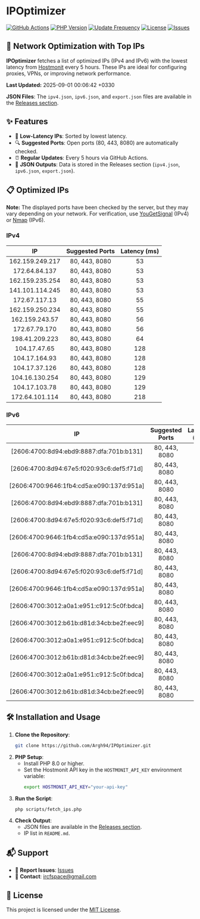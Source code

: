 # IPOptimizer

[![GitHub Actions](https://github.com/Argh94/IPOptimizer/workflows/IPOptimizer/badge.svg)](https://github.com/Argh94/IPOptimizer/actions)
[![PHP Version](https://img.shields.io/badge/PHP-8.0-blue)](https://www.php.net)
[![Update Frequency](https://img.shields.io/badge/Updates-Every%205%20Hours-green)](https://github.com/Argh94/IPOptimizer)
[![License](https://img.shields.io/badge/License-MIT-yellow)](https://opensource.org/licenses/MIT)
[![Issues](https://img.shields.io/github/issues/Argh94/IPOptimizer)](https://github.com/Argh94/IPOptimizer/issues)

## 🚀 Network Optimization with Top IPs

**IPOptimizer** fetches a list of optimized IPs (IPv4 and IPv6) with the lowest latency from [Hostmonit](https://hostmonit.com/) every 5 hours. These IPs are ideal for configuring proxies, VPNs, or improving network performance.

**Last Updated:** 2025-09-01 00:06:42 +0330

**JSON Files**: The `ipv4.json`, `ipv6.json`, and `export.json` files are available in the [Releases section](https://github.com/Argh94/IPOptimizer/releases).

## ✨ Features
- 📡 **Low-Latency IPs**: Sorted by lowest latency.
- 🔍 **Suggested Ports**: Open ports (80, 443, 8080) are automatically checked.
- ⏰ **Regular Updates**: Every 5 hours via GitHub Actions.
- 📄 **JSON Outputs**: Data is stored in the Releases section (`ipv4.json`, `ipv6.json`, `export.json`).

## 📋 Optimized IPs

**Note:** The displayed ports have been checked by the server, but they may vary depending on your network. For verification, use [YouGetSignal](https://www.yougetsignal.com/tools/open-ports/) (IPv4) or [Nmap](https://nmap.org/) (IPv6).

### IPv4
| IP | Suggested Ports | Latency (ms) |
|:---:|:---------------:|:------------:|
| 162.159.249.217 | 80, 443, 8080 | 53 |
| 172.64.84.137 | 80, 443, 8080 | 53 |
| 162.159.235.254 | 80, 443, 8080 | 53 |
| 141.101.114.245 | 80, 443, 8080 | 53 |
| 172.67.117.13 | 80, 443, 8080 | 55 |
| 162.159.250.234 | 80, 443, 8080 | 55 |
| 162.159.243.57 | 80, 443, 8080 | 56 |
| 172.67.79.170 | 80, 443, 8080 | 56 |
| 198.41.209.223 | 80, 443, 8080 | 64 |
| 104.17.47.65 | 80, 443, 8080 | 128 |
| 104.17.164.93 | 80, 443, 8080 | 128 |
| 104.17.37.126 | 80, 443, 8080 | 128 |
| 104.16.130.254 | 80, 443, 8080 | 129 |
| 104.17.103.78 | 80, 443, 8080 | 129 |
| 172.64.101.114 | 80, 443, 8080 | 218 |

### IPv6
| IP | Suggested Ports | Latency (ms) |
|:---:|:---------------:|:------------:|
| [2606:4700:8d94:ebd9:8887:dfa:701b:b131] | 80, 443, 8080 | 3 |
| [2606:4700:8d94:67e5:f020:93c6:def5:f71d] | 80, 443, 8080 | 3 |
| [2606:4700:9646:1fb4:cd5a:e090:137d:951a] | 80, 443, 8080 | 3 |
| [2606:4700:8d94:ebd9:8887:dfa:701b:b131] | 80, 443, 8080 | 3 |
| [2606:4700:8d94:67e5:f020:93c6:def5:f71d] | 80, 443, 8080 | 3 |
| [2606:4700:9646:1fb4:cd5a:e090:137d:951a] | 80, 443, 8080 | 3 |
| [2606:4700:8d94:ebd9:8887:dfa:701b:b131] | 80, 443, 8080 | 3 |
| [2606:4700:8d94:67e5:f020:93c6:def5:f71d] | 80, 443, 8080 | 3 |
| [2606:4700:9646:1fb4:cd5a:e090:137d:951a] | 80, 443, 8080 | 3 |
| [2606:4700:3012:a0a1:e951:c912:5c0f:bdca] | 80, 443, 8080 | 4 |
| [2606:4700:3012:b61b:d81d:34cb:be2f:eec9] | 80, 443, 8080 | 4 |
| [2606:4700:3012:a0a1:e951:c912:5c0f:bdca] | 80, 443, 8080 | 4 |
| [2606:4700:3012:b61b:d81d:34cb:be2f:eec9] | 80, 443, 8080 | 4 |
| [2606:4700:3012:a0a1:e951:c912:5c0f:bdca] | 80, 443, 8080 | 4 |
| [2606:4700:3012:b61b:d81d:34cb:be2f:eec9] | 80, 443, 8080 | 4 |

## 🛠️ Installation and Usage
1. **Clone the Repository**:
   ```bash
   git clone https://github.com/Argh94/IPOptimizer.git
   ```
2. **PHP Setup**:
   - Install PHP 8.0 or higher.
   - Set the Hostmonit API key in the `HOSTMONIT_API_KEY` environment variable:
     ```bash
     export HOSTMONIT_API_KEY="your-api-key"
     ```
3. **Run the Script**:
   ```bash
   php scripts/fetch_ips.php
   ```
4. **Check Output**:
   - JSON files are available in the [Releases section](https://github.com/Argh94/IPOptimizer/releases).
   - IP list in `README.md`.

## 📬 Support
- 🐛 **Report Issues**: [Issues](https://github.com/Argh94/IPOptimizer/issues)
- 📧 **Contact**: [ircfspace@gmail.com](mailto:ircfspace@gmail.com)

## 📄 License
This project is licensed under the [MIT License](https://github.com/Argh94/HandWave/blob/main/LICENCE).
